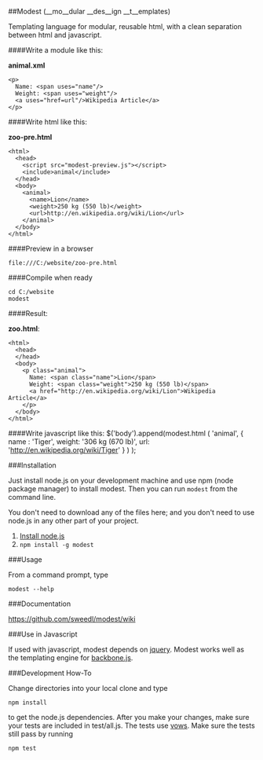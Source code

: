 ##Modest 
(__mo__dular __des__ign __t__emplates)

Templating language for modular, reusable html, with a clean separation between html and javascript.

####Write a module like this:

__animal.xml__

    <p>
      Name: <span uses="name"/>
      Weight: <span uses="weight"/>
      <a uses="href=url"/>Wikipedia Article</a>
    </p>
    
####Write html like this:

__zoo-pre.html__

    <html>
      <head>
        <script src="modest-preview.js"></script>
        <include>animal</include>
      </head>
      <body>
        <animal>
          <name>Lion</name>
          <weight>250 kg (550 lb)</weight>
          <url>http://en.wikipedia.org/wiki/Lion</url>
        </animal>
      </body>
    </html>

####Preview in a browser

``file:///C:/website/zoo-pre.html``

####Compile when ready

    cd C:/website
    modest

####Result:

__zoo.html__:

    <html>
      <head>
      </head>
      <body>
        <p class="animal">
          Name: <span class="name">Lion</span>
          Weight: <span class="weight">250 kg (550 lb)</span>
          <a href="http://en.wikipedia.org/wiki/Lion">Wikipedia Article</a>
        </p>
      </body>
    </html>

####Write javascript like this:
    $('body').append(modest.html
      (
        'animal',
        { 
          name : 'Tiger',
          weight: '306 kg (670 lb)',
          url: 'http://en.wikipedia.org/wiki/Tiger' 
        }
      )
    );

###Installation

Just install node.js on your development machine and use npm (node package manager) to install modest.  Then you can run ``modest`` from the command line.

You don't need to download any of the files here; and you don't need to use node.js in any other part of your project.  

1. [Install node.js](http://nodejs.org/#download)
2. ``npm install -g modest``

###Usage

From a command prompt, type

    modest --help

###Documentation

https://github.com/sweedl/modest/wiki

###Use in Javascript

If used with javascript, modest depends on [jquery](http://jquery.com).  Modest works well as the templating engine for [backbone.js](https://github.com/documentcloud/backbone).

###Development How-To

Change directories into your local clone and type

    npm install

to get the node.js dependencies.  After you make your changes, make sure your tests are included in test/all.js.  The tests use [vows](http://vowsjs.org).  Make sure the tests still pass by running

    npm test

